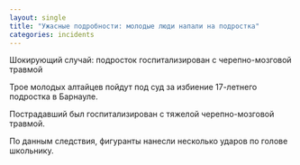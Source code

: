 ```yaml
---
layout: single
title: "Ужасные подробности: молодые люди напали на подростка"
categories: incidents
---
```

Шокирующий случай: подросток госпитализирован с черепно-мозговой травмой

Трое молодых алтайцев пойдут под суд за избиение 17-летнего подростка в Барнауле.

Пострадавший был госпитализирован с тяжелой черепно-мозговой травмой.

По данным следствия, фигуранты нанесли несколько ударов по голове школьнику.
